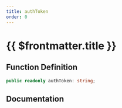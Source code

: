 ```yaml
---
title: authToken
order: 0
---
```


# {{ $frontmatter.title }}

## Function Definition

```ts
public readonly authToken: string;
```

## Documentation

<!--@include: ./parts/authToken.md-->
